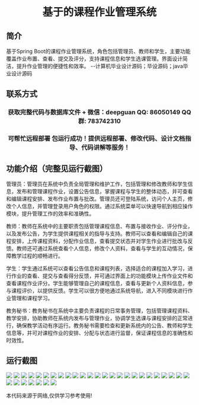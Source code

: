 <p><h1 align="center">基于的课程作业管理系统</h1></p>

## 简介
基于Spring Boot的课程作业管理系统，角色包括管理员、教师和学生，主要功能覆盖作业布置、查看、提交及评分，支持课程信息和学生选课管理。界面设计简洁，提升作业管理的便捷性和效率。    --计算机毕业设计源码；毕设源码；java毕业设计源码


## 联系方式
<p><h3 align="center">获取完整代码与数据库文件 + 微信：deepguan QQ: 86050149 QQ群: 783742310</h3></p>
<p><h3 align="center">可帮忙远程部署 包运行成功！提供远程部署、修改代码、设计文档指导、代码讲解等服务！</h3></p>

## 功能介绍（完整见运行截图）
管理员：管理员在系统中负责全局管理和维护工作，包括管理和修改教师和学生信息，发布和管理课程作业，设置公告信息，掌握课程与学生的整体动态，并可查看和编辑课程安排、发布作业布置与批改。管理员还可登陆系统，访问个人主页，修改个人信息，并管理登录用户角色的权限。通过系统菜单可以快速导航到相应操作模块，提升管理工作的效率和准确性。

教师：教师在系统中的主要职责包括管理课程信息、布置与接收作业、评分作业，以及发布公告，为学生提供课程相关的指导与支持。教师可以查看和编辑自己的课程安排，上传课程资料，分配作业信息，查看提交状态并对学生作业进行批改与反馈。教师还可通过系统查看个人信息，修改个人资料，查看与学生的互动情况，保障教学过程的顺畅进行。

学生：学生通过系统可以查看公告信息和课程列表，选择适合的课程加入学习，进行作业的查看、提交与查看得分反馈，并可通过界面上的功能模块上传作业文件和查看课程作业评分。学生能够管理自己的课程信息，查看与更新个人资料信息，参与课程评价，以提供反馈。学生可以很方便地通过系统导航，进入不同模块进行作业管理和课程学习。

教务秘书：教务秘书在系统中主要负责课程的日常事务管理，包括管理课程资料、教学安排，协助教师在系统内发布与管理作业，协调学生选课与课程安排的正常进行，确保教学活动有序运行。教务秘书需要检查和更新系统内的公告、教师和学生信息等，并可对课程作业的安排、分配与状态进行监督，保证课程信息的准确性和时效性。


## 运行截图
![](https://bs-1329754181.cos.ap-shanghai.myqcloud.com/spring/CourseAssignmentManagementSystem/img/001.jpg)
![](https://bs-1329754181.cos.ap-shanghai.myqcloud.com/spring/CourseAssignmentManagementSystem/img/002.jpg)
![](https://bs-1329754181.cos.ap-shanghai.myqcloud.com/spring/CourseAssignmentManagementSystem/img/003.jpg)
![](https://bs-1329754181.cos.ap-shanghai.myqcloud.com/spring/CourseAssignmentManagementSystem/img/004.jpg)
![](https://bs-1329754181.cos.ap-shanghai.myqcloud.com/spring/CourseAssignmentManagementSystem/img/005.jpg)
![](https://bs-1329754181.cos.ap-shanghai.myqcloud.com/spring/CourseAssignmentManagementSystem/img/006.jpg)
![](https://bs-1329754181.cos.ap-shanghai.myqcloud.com/spring/CourseAssignmentManagementSystem/img/007.jpg)
![](https://bs-1329754181.cos.ap-shanghai.myqcloud.com/spring/CourseAssignmentManagementSystem/img/008.jpg)
![](https://bs-1329754181.cos.ap-shanghai.myqcloud.com/spring/CourseAssignmentManagementSystem/img/009.jpg)
![](https://bs-1329754181.cos.ap-shanghai.myqcloud.com/spring/CourseAssignmentManagementSystem/img/010.jpg)
![](https://bs-1329754181.cos.ap-shanghai.myqcloud.com/spring/CourseAssignmentManagementSystem/img/011.jpg)
![](https://bs-1329754181.cos.ap-shanghai.myqcloud.com/spring/CourseAssignmentManagementSystem/img/012.jpg)
![](https://bs-1329754181.cos.ap-shanghai.myqcloud.com/spring/CourseAssignmentManagementSystem/img/013.jpg)
![](https://bs-1329754181.cos.ap-shanghai.myqcloud.com/spring/CourseAssignmentManagementSystem/img/014.jpg)
![](https://bs-1329754181.cos.ap-shanghai.myqcloud.com/spring/CourseAssignmentManagementSystem/img/015.jpg)
![](https://bs-1329754181.cos.ap-shanghai.myqcloud.com/spring/CourseAssignmentManagementSystem/img/016.jpg)
![](https://bs-1329754181.cos.ap-shanghai.myqcloud.com/spring/CourseAssignmentManagementSystem/img/017.jpg)
![](https://bs-1329754181.cos.ap-shanghai.myqcloud.com/spring/CourseAssignmentManagementSystem/img/018.jpg)
![](https://bs-1329754181.cos.ap-shanghai.myqcloud.com/spring/CourseAssignmentManagementSystem/img/019.jpg)
![](https://bs-1329754181.cos.ap-shanghai.myqcloud.com/spring/CourseAssignmentManagementSystem/img/020.jpg)
![](https://bs-1329754181.cos.ap-shanghai.myqcloud.com/spring/CourseAssignmentManagementSystem/img/021.jpg)
![](https://bs-1329754181.cos.ap-shanghai.myqcloud.com/spring/CourseAssignmentManagementSystem/img/022.jpg)
![](https://bs-1329754181.cos.ap-shanghai.myqcloud.com/spring/CourseAssignmentManagementSystem/img/023.jpg)
![](https://bs-1329754181.cos.ap-shanghai.myqcloud.com/spring/CourseAssignmentManagementSystem/img/024.jpg)
![](https://bs-1329754181.cos.ap-shanghai.myqcloud.com/spring/CourseAssignmentManagementSystem/img/025.jpg)
![](https://bs-1329754181.cos.ap-shanghai.myqcloud.com/spring/CourseAssignmentManagementSystem/img/026.jpg)
![](https://bs-1329754181.cos.ap-shanghai.myqcloud.com/spring/CourseAssignmentManagementSystem/img/027.jpg)
![](https://bs-1329754181.cos.ap-shanghai.myqcloud.com/spring/CourseAssignmentManagementSystem/img/028.jpg)
![](https://bs-1329754181.cos.ap-shanghai.myqcloud.com/spring/CourseAssignmentManagementSystem/img/029.jpg)
![](https://bs-1329754181.cos.ap-shanghai.myqcloud.com/spring/CourseAssignmentManagementSystem/img/030.jpg)
![](https://bs-1329754181.cos.ap-shanghai.myqcloud.com/spring/CourseAssignmentManagementSystem/img/031.jpg)
![](https://bs-1329754181.cos.ap-shanghai.myqcloud.com/spring/CourseAssignmentManagementSystem/img/032.jpg)

<p>本代码来源于网络,仅供学习参考使用!</p>

